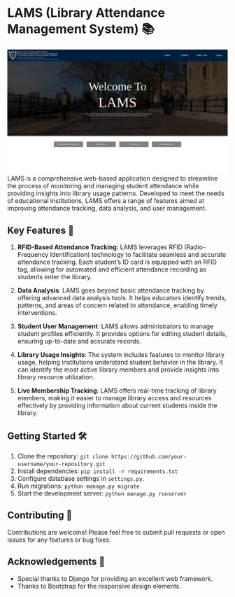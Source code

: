 # LAMS (Library Attendance Management System) 📚
![LAMS](ProjectLAMS/photo_2024-03-01_22-05-27.jpg)
LAMS is a comprehensive web-based application designed to streamline the process of monitoring and managing student attendance while providing insights into library usage patterns. Developed to meet the needs of educational institutions, LAMS offers a range of features aimed at improving attendance tracking, data analysis, and user management.

## Key Features 🚀

1. **RFID-Based Attendance Tracking**: LAMS leverages RFID (Radio-Frequency Identification) technology to facilitate seamless and accurate attendance tracking. Each student’s ID card is equipped with an RFID tag, allowing for automated and efficient attendance recording as students enter the library.

2. **Data Analysis**: LAMS goes beyond basic attendance tracking by offering advanced data analysis tools. It helps educators identify trends, patterns, and areas of concern related to attendance, enabling timely interventions.

3. **Student User Management**: LAMS allows administrators to manage student profiles efficiently. It provides options for editing student details, ensuring up-to-date and accurate records.

4. **Library Usage Insights**: The system includes features to monitor library usage, helping institutions understand student behavior in the library. It can identify the most active library members and provide insights into library resource utilization.

5. **Live Membership Tracking**: LAMS offers real-time tracking of library members, making it easier to manage library access and resources effectively by providing information about current students inside the library.

## Getting Started 🛠️

1. Clone the repository: `git clone https://github.com/your-username/your-repository.git`
2. Install dependencies: `pip install -r requirements.txt`
3. Configure database settings in `settings.py`.
4. Run migrations: `python manage.py migrate`
5. Start the development server: `python manage.py runserver`

## Contributing 🤝

Contributions are welcome! Please feel free to submit pull requests or open issues for any features or bug fixes.


## Acknowledgements 🙏

- Special thanks to Django for providing an excellent web framework.
- Thanks to Bootstrap for the responsive design elements.
